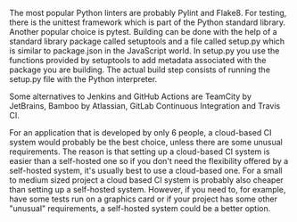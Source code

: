 The most popular Python linters are probably Pylint and Flake8. For testing,
there is the unittest framework which is part of the Python standard library.
Another popular choice is pytest. Building can be done with the help of a
standard library package called setuptools and a file called setup.py which is
similar to package.json in the JavaScript world. In setup.py you use the
functions provided by setuptools to add metadata associated with the package
you are building. The actual build step consists of running the setup.py file
with the Python interpreter.

Some alternatives to Jenkins and GitHub Actions are TeamCity by JetBrains,
Bamboo by Atlassian, GitLab Continuous Integration and Travis CI.

For an application that is developed by only 6 people, a cloud-based CI system
would probably be the best choice, unless there are some unusual requirements.
The reason is that setting up a cloud-based CI system is easier than a
self-hosted one so if you don't need the flexibility offered by a self-hosted
system, it's usually best to use a cloud-based one. For a small to medium sized
project a cloud based CI system is probably also cheaper than setting up a
self-hosted system. However, if you need to, for example, have some tests run
on a graphics card or if your project has some other "unusual" requirements, a
self-hosted system could be a better option.
